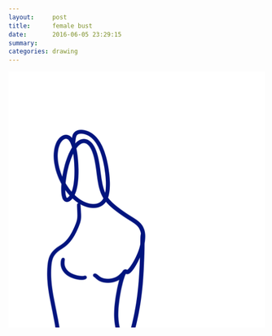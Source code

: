 ```yaml
---
layout:     post
title:      female bust
date:       2016-06-05 23:29:15
summary:    
categories: drawing
---
```

![female bust](/images/diary/female-bust.png "as titled")

